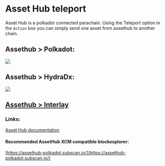 # Asset Hub teleport

Asset Hub is a polkadot connected parachain. Using the Teleport option in the `Action` box you can simply send one asset from assethub to another chain.  

## Assethub > Polkadot:   
![](/img/assethub2dot.png)   

## Assethub > HydraDx:   
![](/img/assethub2hydradx.png)  

## [Assethub > Interlay](https://xcmsend.github.io/teleport/interlay.html)
   

### Links:  
[Asset Hub documentation](https://wiki.polkadot.network/docs/learn-assets)   

#### Recommended AssetHub XCM compatible blockexplorer:    
[https://assethub-polkadot.subscan.io/](https://assethub-polkadot.subscan.io/)   

